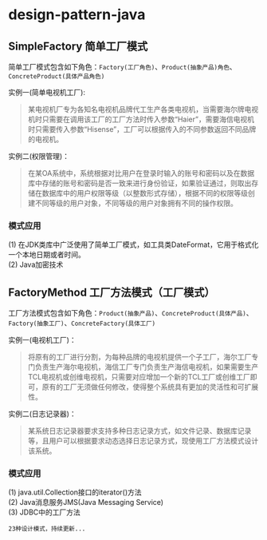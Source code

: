 # design-pattern-java
## SimpleFactory 简单工厂模式  
简单工厂模式包含如下角色：`Factory(工厂角色)`、`Product(抽象产品)角色`、`ConcreteProduct(具体产品角色)`  

实例一(简单电视机工厂):  
>某电视机厂专为各知名电视机品牌代工生产各类电视机，当需要海尔牌电视机时只需要在调用该工厂的工厂方法时传入参数“Haier”，需要海信电视机时只需要传入参数“Hisense”，工厂可以根据传入的不同参数返回不同品牌的电视机。  

实例二(权限管理)：  
>在某OA系统中，系统根据对比用户在登录时输入的账号和密码以及在数据库中存储的账号和密码是否一致来进行身份验证，如果验证通过，则取出存储在数据库中的用户权限等级（以整数形式存储），根据不同的权限等级创建不同等级的用户对象，不同等级的用户对象拥有不同的操作权限。  

### 模式应用
(1) 在JDK类库中广泛使用了简单工厂模式，如工具类DateFormat，它用于格式化一个本地日期或者时间。  
(2) Java加密技术  


## FactoryMethod 工厂方法模式（工厂模式）  
工厂方法模式包含如下角色：`Product(抽象产品)`、`ConcreteProduct(具体产品)`、`Factory(抽象工厂)`、`ConcreteFactory(具体工厂)`  

实例一(电视机工厂)：  
>将原有的工厂进行分割，为每种品牌的电视机提供一个子工厂，海尔工厂专门负责生产海尔电视机，海信工厂专门负责生产海信电视机，如果需要生产TCL电视机或创维电视机，只需要对应增加一个新的TCL工厂或创维工厂即可，原有的工厂无须做任何修改，使得整个系统具有更加的灵活性和可扩展性。  

实例二(日志记录器)：  
>某系统日志记录器要求支持多种日志记录方式，如文件记录、数据库记录等，且用户可以根据要求动态选择日志记录方式，现使用工厂方法模式设计该系统。

### 模式应用
(1) java.util.Collection接口的iterator()方法  
(2) Java消息服务JMS(Java Messaging Service)  
(3) JDBC中的工厂方法  



	23种设计模式，持续更新...